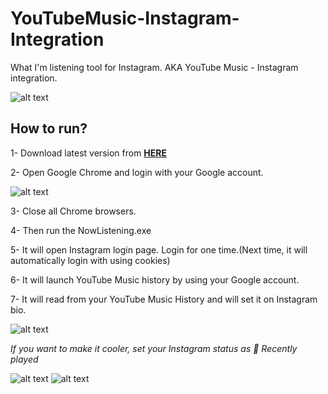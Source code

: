 # YouTubeMusic-Instagram-Integration
What I'm listening tool for Instagram. AKA YouTube Music - Instagram integration.

![alt text](https://mytwitchbot.com/images/recentlyPlayedCC.jpg)

## **How to run?**

1- Download latest version from **[HERE](http://mytwitchbot.com/Download/YoutubeMusic-Instagram/win-x64.zip)**

2- Open Google Chrome and login with your Google account.

![alt text](https://mytwitchbot.com/images/loginGoogle.png)

3- Close all Chrome browsers.

4- Then run the NowListening.exe

5- It will open Instagram login page. Login for one time.(Next time, it will automatically login with using cookies)

6- It will launch YouTube Music history by using your Google account.

7- It will read from your YouTube Music History and will set it on Instagram bio.

![alt text](https://mytwitchbot.com/images/console.png)

*If you want to make it cooler, set your Instagram status as 🎵 Recently played*

![alt text](https://mytwitchbot.com/images/recentlyPlayedAA.jpg)   ![alt text](https://mytwitchbot.com/images/recentlyPlayedBB.jpg)
